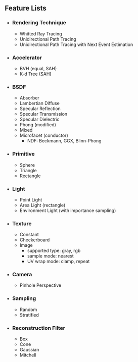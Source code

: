 ## Feature Lists
- ### Rendering Technique
    - Whitted Ray Tracing
    - Unidirectional Path Tracing
    - Unidirectional Path Tracing with Next Event Estimation
- ### Accelerator
    - BVH (equal, SAH)
    - K-d Tree (SAH)
- ### BSDF
    - Absorber
    - Lambertian Diffuse
    - Specular Reflection
    - Specular Transmission
    - Specular Dielectric
    - Phong (modified)
    - Mixed
    - Microfacet (conductor)
        - NDF: Beckmann, GGX, Blinn-Phong
- ### Primitive
    - Sphere
    - Triangle
    - Rectangle
- ### Light
    - Point Light
    - Area Light (rectangle)
    - Environment Light (with importance sampling)
- ### Texture
    - Constant
    - Checkerboard
    - Image
        - supported type: gray, rgb
        - sample mode: nearest
        - UV wrap mode: clamp, repeat
- ### Camera
    - Pinhole Perspective
- ### Sampling
    - Random
    - Stratified
- ### Reconstruction Filter
    - Box
    - Cone
    - Gaussian
    - Mitchell